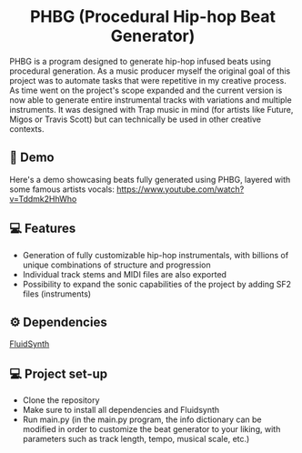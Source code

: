 <h1 align="center" id="title">PHBG (Procedural Hip-hop Beat Generator)</h1>

<p id="description">PHBG is a program designed to generate hip-hop infused beats using procedural generation. As a music producer myself the original goal of this project was to automate tasks that were repetitive in my creative process. As time went on the project's scope expanded and the current version is now able to generate entire instrumental tracks with variations and multiple instruments. It was designed with Trap music in mind (for artists like Future, Migos or Travis Scott) but can technically be used in other creative contexts.</p>

<h2>🎹 Demo</h2>

Here's a demo showcasing beats fully generated using PHBG, layered with some famous artists vocals:
https://www.youtube.com/watch?v=Tddmk2HhWho

<h2>💻 Features</h2>

- Generation of fully customizable hip-hop instrumentals, with billions of unique combinations of structure and progression
- Individual track stems and MIDI files are also exported
- Possibility to expand the sonic capabilities of the project by adding SF2 files (instruments)

<h2>⚙️ Dependencies </h2>

[FluidSynth](https://www.fluidsynth.org "FluidSynth")

<h2>💻 Project set-up </h2>

- Clone the repository
- Make sure to install all dependencies and Fluidsynth
- Run main.py (in the main.py program, the info dictionary can be modified in order to customize the beat generator to your liking, with parameters such as track length, tempo, musical scale, etc.)
